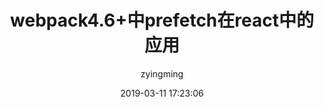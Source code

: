 ---
layout: post
title:  "webpack4.6+中prefetch在react中的应用"
date:   2019-03-11 17:23:06
categories: react
tags: react
marks: react,webpack
icon: original
author: "zyingming"
---